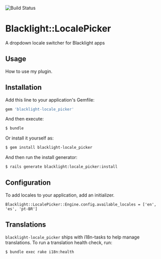 ![Build Status](https://github.com/projectblacklight/blacklight-locale_picker/workflows/CI/badge.svg)

# Blacklight::LocalePicker
A dropdown locale switcher for Blacklight apps

## Usage
How to use my plugin.

## Installation
Add this line to your application's Gemfile:

```ruby
gem 'blacklight-locale_picker'
```

And then execute:
```bash
$ bundle
```

Or install it yourself as:
```bash
$ gem install blacklight-locale_picker
```

And then run the install generator:
```bash
$ rails generate blacklight:locale_picker:install
```
## Configuration
To add locales to your application, add an initializer.
```
Blacklight::LocalePicker::Engine.config.available_locales = ['en', 'es', 'pt-BR']
```

## Translations
`blacklight-locale_picker` ships with i18n-tasks to help manage translations. To run a translation health check, run:
```
$ bundle exec rake i18n:health
```
